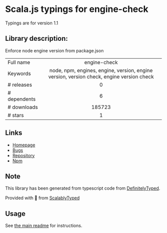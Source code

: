 
# Scala.js typings for engine-check

Typings are for version 1.1

## Library description:
Enforce node engine version from package.json

|                    |                 |
| ------------------ | :-------------: |
| Full name          | engine-check |
| Keywords           | node, npm, engines, engine, version, engine version, version check, engine version check |
| # releases         | 0 |
| # dependents       | 6 |
| # downloads        | 185723 |
| # stars            | 1 |

## Links
- [Homepage](https://github.com/ppvg/node-engine-check#readme)
- [Bugs](https://github.com/ppvg/node-engine-check/issues)
- [Repository](https://github.com/ppvg/node-engine-check)
- [Npm](https://www.npmjs.com/package/engine-check)
    


## Note
This library has been generated from typescript code from [DefinitelyTyped](https://definitelytyped.org).

Provided with :purple_heart: from [ScalablyTyped](https://github.com/oyvindberg/ScalablyTyped)

## Usage
See [the main readme](../../readme.md) for instructions.


